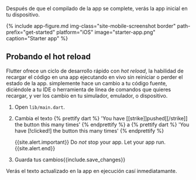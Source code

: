 Después de que el compilado de la app se complete, verás la app inicial en tu dispositivo.

{% include app-figure.md img-class="site-mobile-screenshot border"
    path-prefix="get-started" platform="iOS" image="starter-app.png"
    caption="Starter app" %}

## Probando el hot reload

Flutter ofrece un ciclo de desarrollo rápido con _hot reload_, la habilidad de recargar 
el código en una app ejecutando en vivo sin reiniciar o perder el estado de la app. simplemente
hace un cambio a tu código fuente, diciéndole a tu IDE o herramienta de línea de comandos que
quieres recargar, y ver los cambio en tu simulador, emulador, o dispositivo.

 1. Open `lib/main.dart`.
 1. Cambia el texto
     {% prettify dart %}
      'You have [[strike]]pushed[[/strike]] the button this many times'
    {% endprettify %}
    a
     {% prettify dart %}
      'You have [!clicked!] the button this many times'
    {% endprettify %}

    {{site.alert.important}}
      Do _not_ stop your app. Let your app run.
    {{site.alert.end}}

  1. Guarda tus cambios{{include.save_changes}}

  Verás el texto actualizado en la app en ejecución casí inmediatamante.
